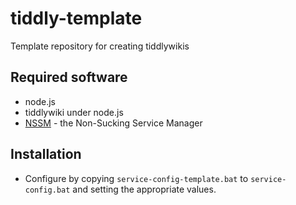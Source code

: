 # tiddly-template
Template repository for creating tiddlywikis


## Required software
- node.js
- tiddlywiki under node.js
- [NSSM](https://nssm.cc/download) - the Non-Sucking Service Manager

## Installation
- Configure by copying `service-config-template.bat` to `service-config.bat` and setting the appropriate values.